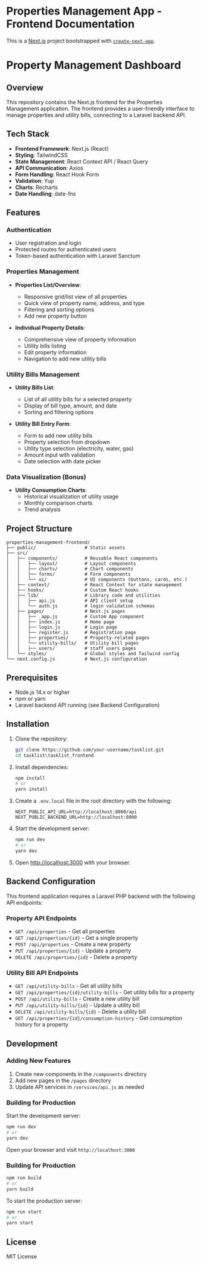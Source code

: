 # Properties Management App - Frontend Documentation

This is a [Next.js](https://nextjs.org) project bootstrapped with [`create-next-app`](https://nextjs.org/docs/app/api-reference/cli/create-next-app).

# Property Management Dashboard

## Overview

This repository contains the Next.js frontend for the Properties Management application. The frontend provides a user-friendly interface to manage properties and utility bills, connecting to a Laravel backend API.

## Tech Stack

- **Frontend Framework**: Next.js (React)
- **Styling**: TailwindCSS
- **State Management**: React Context API / React Query
- **API Communication**: Axios
- **Form Handling**: React Hook Form
- **Validation**: Yup
- **Charts**: Recharts
- **Date Handling**: date-fns

## Features

### Authentication

- User registration and login
- Protected routes for authenticated users
- Token-based authentication with Laravel Sanctum

### Properties Management

- **Properties List/Overview**:

  - Responsive grid/list view of all properties
  - Quick view of property name, address, and type
  - Filtering and sorting options
  - Add new property button

- **Individual Property Details**:
  - Comprehensive view of property information
  - Utility bills listing
  - Edit property information
  - Navigation to add new utility bills

### Utility Bills Management

- **Utility Bills List**:

  - List of all utility bills for a selected property
  - Display of bill type, amount, and date
  - Sorting and filtering options

- **Utility Bill Entry Form**:
  - Form to add new utility bills
  - Property selection from dropdown
  - Utility type selection (electricity, water, gas)
  - Amount input with validation
  - Date selection with date picker

### Data Visualization (Bonus)

- **Utility Consumption Charts**:
  - Historical visualization of utility usage
  - Monthly comparison charts
  - Trend analysis

## Project Structure

```
properties-management-frontend/
├── public/                  # Static assets
├── src/
│   ├── components/          # Reusable React components
│   │   ├── layout/          # Layout components
│   │   ├── charts/          # Chart components
│   │   ├── forms/           # Form components
│   │   └── ui/              # UI components (buttons, cards, etc.)
│   ├── context/             # React Context for state management
│   ├── hooks/               # Custom React hooks
│   ├── lib/                 # Library code and utilities
│   │   ├── api.js           # API client setup
│   │   └── auth.js          # login validation schemas
│   ├── pages/               # Next.js pages
│   │   ├── _app.js          # Custom App component
│   │   ├── index.js         # Home page
│   │   ├── login.js         # Login page
│   │   ├── register.js      # Registration page
│   │   ├── properties/      # Property-related pages
│   │   └── utility-bills/   # Utility bill pages
│   │   ├── users/           # staff users pages
│   └── styles/              # Global styles and Tailwind config
└── next.config.js           # Next.js configuration
```

## Prerequisites

- Node.js 14.x or higher
- npm or yarn
- Laravel backend API running (see Backend Configuration)

## Installation

1. Clone the repository:

   ```bash
   git clone https://github.com/your-username/tasklist.git
   cd tasklist\tasklist_frontend
   ```

2. Install dependencies:

   ```bash
   npm install
   # or
   yarn install
   ```

3. Create a `.env.local` file in the root directory with the following:

   ```
   NEXT_PUBLIC_API_URL=http://localhost:8000/api
   NEXT_PUBLIC_BACKEND_URL=http://localhost:8000
   ```

4. Start the development server:

   ```bash
   npm run dev
   # or
   yarn dev
   ```

5. Open [http://localhost:3000](http://localhost:3000) with your browser.

## Backend Configuration

This frontend application requires a Laravel PHP backend with the following API endpoints:

### Property API Endpoints

- `GET /api/properties` - Get all properties
- `GET /api/properties/{id}` - Get a single property
- `POST /api/properties` - Create a new property
- `PUT /api/properties/{id}` - Update a property
- `DELETE /api/properties/{id}` - Delete a property

### Utility Bill API Endpoints

- `GET /api/utility-bills` - Get all utility bills
- `GET /api/properties/{id}/utility-bills` - Get utility bills for a property
- `POST /api/utility-bills` - Create a new utility bill
- `PUT /api/utility-bills/{id}` - Update a utility bill
- `DELETE /api/utility-bills/{id}` - Delete a utility bill
- `GET /api/properties/{id}/consumption-history` - Get consumption history for a property

## Development

### Adding New Features

1. Create new components in the `/components` directory
2. Add new pages in the `/pages` directory
3. Update API services in `/services/api.js` as needed

### Building for Production

Start the development server:

```bash
npm run dev
# or
yarn dev
```

Open your browser and visit `http://localhost:3000`

### Building for Production

```bash
npm run build
# or
yarn build
```

To start the production server:

```bash
npm run start
# or
yarn start
```

## License

MIT License
